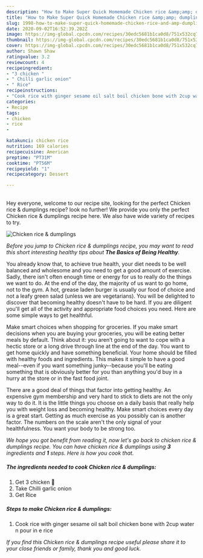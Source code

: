 ```yaml
---
description: "How to Make Super Quick Homemade Chicken rice &amp;amp; dumplings"
title: "How to Make Super Quick Homemade Chicken rice &amp;amp; dumplings"
slug: 1998-how-to-make-super-quick-homemade-chicken-rice-and-amp-dumplings
date: 2020-09-02T16:52:39.202Z
image: https://img-global.cpcdn.com/recipes/30edc5681b1ca0d8/751x532cq70/chicken-rice-dumplings-recipe-main-photo.jpg
thumbnail: https://img-global.cpcdn.com/recipes/30edc5681b1ca0d8/751x532cq70/chicken-rice-dumplings-recipe-main-photo.jpg
cover: https://img-global.cpcdn.com/recipes/30edc5681b1ca0d8/751x532cq70/chicken-rice-dumplings-recipe-main-photo.jpg
author: Shawn Shaw
ratingvalue: 3.2
reviewcount: 4
recipeingredient:
- "3 chicken "
- " Chilli garlic onion"
- " Rice"
recipeinstructions:
- "Cook rice with ginger sesame oil salt boil chicken bone with 2cup water n pour in e rice"
categories:
- Recipe
tags:
- chicken
- rice
- 

katakunci: chicken rice  
nutrition: 169 calories
recipecuisine: American
preptime: "PT31M"
cooktime: "PT56M"
recipeyield: "1"
recipecategory: Dessert

---
```

<br>
Hey everyone, welcome to our recipe site, looking for the perfect Chicken rice &amp; dumplings recipe? look no further! We provide you only the perfect Chicken rice &amp; dumplings recipe here. We also have wide variety of recipes to try.
<br>


![Chicken rice &amp; dumplings](https://img-global.cpcdn.com/recipes/30edc5681b1ca0d8/751x532cq70/chicken-rice-dumplings-recipe-main-photo.jpg)

<i>Before you jump to Chicken rice &amp; dumplings recipe, you may want to read this short interesting healthy tips about <strong>The Basics of Being Healthy</strong>.</i>

You already know that, to achieve true health, your diet needs to be well balanced and wholesome and you need to get a good amount of exercise. Sadly, there isn't often enough time or energy for us to really do the things we want to do. At the end of the day, the majority of us want to go home, not to the gym. A hot, grease laden burger is usually our food of choice and not a leafy green salad (unless we are vegetarians). You will be delighted to discover that becoming healthy doesn't have to be hard. If you are diligent you'll get all of the activity and appropriate food choices you need. Here are some simple ways to get healthful.

Make smart choices when shopping for groceries. If you make smart decisions when you are buying your groceries, you will be eating better meals by default. Think about it: you aren’t going to want to cope with a hectic store or a long drive through line at the end of the day. You want to get home quickly and have something beneficial. Your home should be filled with healthy foods and ingredients. This makes it simple to have a good meal--even if you want something junky--because you'll be eating something that is obviously better for you than anything you'd buy in a hurry at the store or in the fast food joint.

There are a good deal of things that factor into getting healthy. An expensive gym membership and very hard to stick to diets are not the only way to do it. It is the little things you choose on a daily basis that really help you with weight loss and becoming healthy. Make smart choices every day is a great start. Getting as much exercise as you possibly can is another factor. The numbers on the scale aren't the only signal of your healthfulness. You want your body to be strong too. 


<i>We hope you got benefit from reading it, now let's go back to chicken rice &amp; dumplings recipe. You can have chicken rice &amp; dumplings using <strong>3</strong> ingredients and <strong>1</strong> steps. Here is how you cook that.
</i>

##### The ingredients needed to cook Chicken rice &amp; dumplings:

1. Get 3 chicken 🍗
1. Take  Chilli garlic onion
1. Get  Rice


##### Steps to make Chicken rice &amp; dumplings:

1. Cook rice with ginger sesame oil salt boil chicken bone with 2cup water n pour in e rice


<i>If you find this Chicken rice &amp; dumplings recipe useful please share it to your close friends or family, thank you and good luck.</i>
